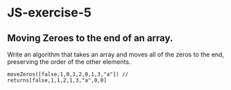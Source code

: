# JS-exercise-5

## Moving Zeroes to the end of an array.

Write an algorithm that takes an array and moves all of the zeros to the end, preserving the order of the other elements.

    moveZeros([false,1,0,1,2,0,1,3,"a"]) // returns[false,1,1,2,1,3,"a",0,0]